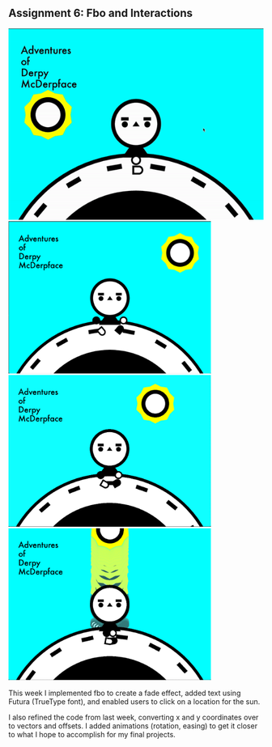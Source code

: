 ## Assignment 6: Fbo and Interactions ##

<img src="https://github.com/sycrus/openframeworks/blob/master/Assignment_6/img/derp.gif?raw=true" width=800>
<img src="https://github.com/sycrus/openframeworks/blob/master/Assignment_6/img/derp1.png?raw=true" width=400> <br>
<img src="https://github.com/sycrus/openframeworks/blob/master/Assignment_6/img/derp2.png?raw=true" width=400> <br>
<img src="https://github.com/sycrus/openframeworks/blob/master/Assignment_6/img/derp_fbo.png?raw=true" width=400> <br>

This week I implemented fbo to create a fade effect, added text using Futura (TrueType font), and enabled users to click on a location for the sun.

I also refined the code from last week, converting x and y coordinates over to vectors and offsets. I added animations (rotation, easing) to get it closer to what I hope to accomplish for my final projects.

